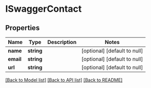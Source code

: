 # ISwaggerContact

## Properties
Name | Type | Description | Notes
------------ | ------------- | ------------- | -------------
**name** | **string** |  | [optional] [default to null]
**email** | **string** |  | [optional] [default to null]
**url** | **string** |  | [optional] [default to null]

[[Back to Model list]](../README.md#documentation-for-models) [[Back to API list]](../README.md#documentation-for-api-endpoints) [[Back to README]](../README.md)


